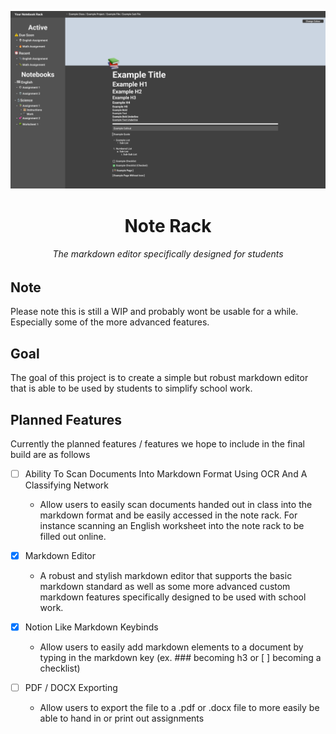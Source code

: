 ![](images/Desktop_Example.png)
<h1 align="center">
  Note Rack
</h1>
<h6 align="center">
  The markdown editor specifically designed for students
</h6>

## Note
Please note this is still a WIP and probably wont be usable for a while. Especially some of the more advanced features.

## Goal
The goal of this project is to create a simple but robust markdown editor that is able to be used by students to simplify school work.

## Planned Features
Currently the planned features / features we hope to include in the final build are as follows

- [ ] Ability To Scan Documents Into Markdown Format Using OCR And A Classifying Network
  - Allow users to easily scan documents handed out in class into the markdown format and be easily accessed in the note rack. For instance scanning an English worksheet into the note rack to be filled out online.

- [x] Markdown Editor
  - A robust and stylish markdown editor that supports the basic markdown standard as well as some more advanced custom markdown features specifically designed to be used with school work.

- [x] Notion Like Markdown Keybinds
  - Allow users to easily add markdown elements to a document by typing in the markdown key (ex. ### becoming h3 or [ ] becoming a checklist)

- [ ] PDF / DOCX Exporting
  - Allow users to export the file to a .pdf or .docx file to more easily be able to hand in or print out assignments
